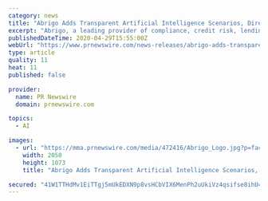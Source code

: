 ```yaml
---
category: news
title: "Abrigo Adds Transparent Artificial Intelligence Scenarios, Direct File to FinCEN to its Financial Crime Prevention Software"
excerpt: "Abrigo, a leading provider of compliance, credit risk, lending, and asset/liability management solutions, today announced upgrades to BAM+,"
publishedDateTime: 2020-04-29T15:55:00Z
webUrl: "https://www.prnewswire.com/news-releases/abrigo-adds-transparent-artificial-intelligence-scenarios-direct-file-to-fincen-to-its-financial-crime-prevention-software-301049490.html"
type: article
quality: 11
heat: 11
published: false

provider:
  name: PR Newswire
  domain: prnewswire.com

topics:
  - AI

images:
  - url: "https://mma.prnewswire.com/media/472416/Abrigo_Logo.jpg?p=facebook"
    width: 2050
    height: 1073
    title: "Abrigo Adds Transparent Artificial Intelligence Scenarios, Direct File to FinCEN to its Financial Crime Prevention Software"

secured: "41W1TTHdMv1EiTTgj5mUkEDXN9p8vsHCbVIX6MenPh2uUkiVz4qsifse8ihU4SHJGejwqAXNGCzOB4OmC2IpA2VaXDmwrpDKh3t4W6V2vwrcVQ0iFqC2dW6dw/O55jDHFryjcRXHBxT2R1IZGUgHt1L6EjwlE+W5UQtoR0IHXKoQPDDgVpzxrkwjGOoQoMRIUxnE8EgveJS92xrGTGs4U+b9TA9Kpi0oa3wnIT8FdDLVsR2W3stmtu0I4q1xkjvuyXfhv4w53JGKqZMbCCURKuucGTO5VD+o8C+sYKlDyGoyeZMBHxRHCWr+dnpRFhLQ;QDVXdmqp8mBu2nd7cQgnHQ=="
---
```


